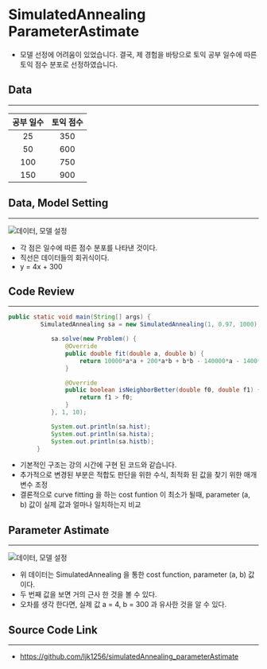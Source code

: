 # SimulatedAnnealing ParameterAstimate

* 모델 선정에 어려움이 있었습니다. 결국, 제 경험을 바탕으로 토익 공부 일수에 따른 토익 점수 분포로 선정하였습니다.

## Data
---

| 공부 일수 | 토익 점수 | 
|:------:|:-------:|
| 25 | 350 | 
| 50 | 600 |
| 100 | 750 | 
| 150 | 900 |
## Data, Model Setting
---

![데이터, 모델 설정](https://postfiles.pstatic.net/MjAyMTA2MDZfMTk4/MDAxNjIyOTEzMzYwMDUx._Yfs0Q5gYDuUprr1YGTmkSnhzyay3s-XsnpRz3nOuB0g.Nlnz533aCupMO-TV6nwR9EnMDZraOlMIi64x0knCUmUg.PNG.ljk1256/%EC%A0%90%EC%88%98%EB%B6%84%ED%8F%AC_%EB%8D%B0%EC%9D%B4%ED%84%B0.png?type=w580)

* 각 점은 일수에 따른 점수 분포를 나타낸 것이다.
* 직선은 데이터들의 회귀식이다. 
* y = 4x + 300

## Code Review
---

```java
public static void main(String[] args) {
		 SimulatedAnnealing sa = new SimulatedAnnealing(1, 0.97, 1000);

		    sa.solve(new Problem() {
	            @Override
	            public double fit(double a, double b) {
	                return 10000*a*a + 200*a*b + b*b - 140000*a - 1400*b + 490000 ;
	            }

	            @Override
	            public boolean isNeighborBetter(double f0, double f1) {
	                return f1 > f0;
	            }
	        }, 1, 10);

	        System.out.println(sa.hist);
	        System.out.println(sa.hista);
	        System.out.println(sa.histb);
	    }
```

* 기본적인 구조는 강의 시간에 구현 된 코드와 같습니다.
* 추가적으로 변경된 부분은 적합도 판단을 위한 수식, 최적화 된 값을 찾기 위한 매개변수 조정
* 결론적으로 curve fitting 을 하는 cost funtion 이 최소가 될때, parameter (a, b) 값이 실제 값과 얼마나 일치하는지 비교

## Parameter Astimate
---

![데이터, 모델 설정](https://postfiles.pstatic.net/MjAyMTA2MDZfMTYz/MDAxNjIyOTEzMzcyNTcy.oce7_RSNkeht_IioGCqHWKGbsg5HgSQ2ZiJ1VxbJDC0g.pmsHooilvIE_t-ofHXwX--rAp5LCjUS9HdBiutt1keIg.PNG.ljk1256/%EA%B2%B0%EA%B3%BC_%EA%B0%92.png?type=w580)

* 위 데이터는 SimulatedAnnealing 을 통한 cost function, parameter (a, b) 값 이다.
* 두 번째 값을 보면 거의 근사 한 것을 볼 수 있다.
* 오차를 생각 한다면, 실제 값 a = 4, b = 300 과 유사한 것을 알 수 있다.

## Source Code Link
---

* https://github.com/ljk1256/simulatedAnnealing_parameterAstimate